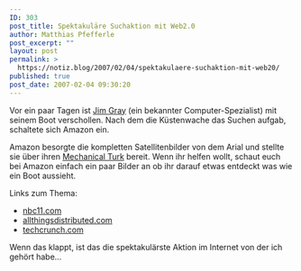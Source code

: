 ```yaml
---
ID: 303
post_title: Spektakuläre Suchaktion mit Web2.0
author: Matthias Pfefferle
post_excerpt: ""
layout: post
permalink: >
  https://notiz.blog/2007/02/04/spektakulaere-suchaktion-mit-web20/
published: true
post_date: 2007-02-04 09:30:20
---
```

<!-- wp:paragraph -->
<p>Vor ein paar Tagen ist <a href="http://en.wikipedia.org/wiki/James_N._Gray">Jim Gray</a> (ein bekannter Computer-Spezialist) mit seinem Boot verschollen. Nach dem die Küstenwache das Suchen aufgab, schaltete sich Amazon ein.</p>
<!-- /wp:paragraph -->

<!-- wp:paragraph -->
<p>Amazon besorgte die kompletten Satellitenbilder von dem Arial und stellte sie über ihren <a href="http://www.mturk.com/mturk/startiterator?iteartorSearchSpec=HITGroupSearch%23T%231%2310%23-1%23T%23%21Reward%216%21rO0ABXQABDAuMDA-%21requester_id%212%21rO0ABXQADkEyRTlDTDlPN1hYNUFS%21%23%21NumHITs%211%21%23%21">Mechanical Turk</a> bereit. Wenn ihr helfen wollt, schaut euch bei Amazon einfach ein paar Bilder an ob ihr darauf etwas entdeckt was wie ein Boot aussieht.</p>
<!-- /wp:paragraph -->

<!-- wp:paragraph -->
<p>Links zum Thema:</p>
<!-- /wp:paragraph -->

<!-- wp:list -->
<ul>
	<li><a href="http://www.nbc11.com/news/10888165/detail.html">nbc11.com</a></li>
	<li><a href="http://www.allthingsdistributed.com/2007/02/help_find_jim_gray.html">allthingsdistributed.com</a></li>
	<li><a href="http://www.techcrunch.com/2007/02/03/help-find-jim-gray-with-web-20/">techcrunch.com</a></li>
</ul>
<!-- /wp:list -->

<!-- wp:paragraph -->
<p>Wenn das klappt, ist das die spektakulärste Aktion im Internet von der ich gehört habe...</p>
<!-- /wp:paragraph -->